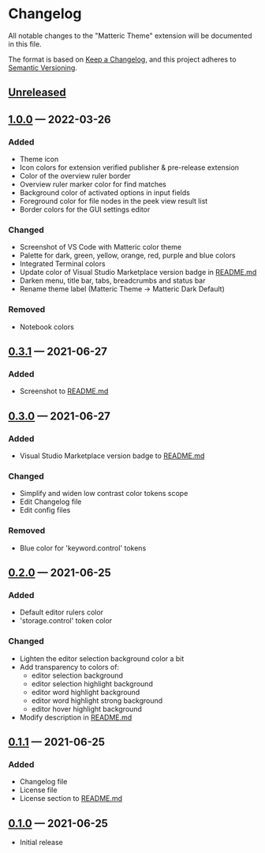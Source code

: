 # Changelog

All notable changes to the "Matteric Theme" extension will be documented in this file.

The format is based on [Keep a Changelog](https://keepachangelog.com/en/1.0.0/),
and this project adheres to [Semantic Versioning](https://semver.org/spec/v2.0.0.html).

## [Unreleased](https://github.com/philosatom/vscode-theme-matteric/compare/v1.0.0...HEAD)

## [1.0.0](https://github.com/philosatom/vscode-theme-matteric/compare/v0.3.1...v1.0.0) — 2022-03-26

### Added
* Theme icon
* Icon colors for extension verified publisher & pre-release extension
* Color of the overview ruler border
* Overview ruler marker color for find matches
* Background color of activated options in input fields
* Foreground color for file nodes in the peek view result list
* Border colors for the GUI settings editor

### Changed
* Screenshot of VS Code with Matteric color theme
* Palette for dark, green, yellow, orange, red, purple and blue colors
* Integrated Terminal colors
* Update color of Visual Studio Marketplace version badge in [README.md](https://github.com/philosatom/vscode-theme-matteric/blob/main/README.md)
* Darken menu, title bar, tabs, breadcrumbs and status bar
* Rename theme label (Matteric Theme -> Matteric Dark Default)

### Removed
* Notebook colors

## [0.3.1](https://github.com/philosatom/vscode-theme-matteric/compare/v0.3.0...v0.3.1) — 2021-06-27

### Added
* Screenshot to [README.md](https://github.com/philosatom/vscode-theme-matteric/blob/main/README.md)

## [0.3.0](https://github.com/philosatom/vscode-theme-matteric/compare/v0.2.0...v0.3.0) — 2021-06-27

### Added
* Visual Studio Marketplace version badge to [README.md](https://github.com/philosatom/vscode-theme-matteric/blob/main/README.md)

### Changed
* Simplify and widen low contrast color tokens scope
* Edit Changelog file
* Edit config files

### Removed
* Blue color for 'keyword.control' tokens

## [0.2.0](https://github.com/philosatom/vscode-theme-matteric/compare/v0.1.1...v0.2.0) — 2021-06-25

### Added
* Default editor rulers color
* 'storage.control' token color

### Changed
* Lighten the editor selection background color a bit
* Add transparency to colors of:
  - editor selection background
  - editor selection highlight background
  - editor word highlight background
  - editor word highlight strong background
  - editor hover highlight background
* Modify description in [README.md](https://github.com/philosatom/vscode-theme-matteric/blob/main/README.md)

## [0.1.1](https://github.com/philosatom/vscode-theme-matteric/compare/v0.1.0...v0.1.1) — 2021-06-25

### Added
* Changelog file
* License file
* License section to [README.md](https://github.com/philosatom/vscode-theme-matteric/blob/main/README.md)

## [0.1.0](https://github.com/philosatom/vscode-theme-matteric/releases/tag/v0.1.0) — 2021-06-25
* Initial release
